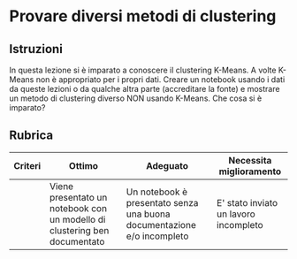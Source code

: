 # Provare diversi metodi di clustering

## Istruzioni

In questa lezione si è imparato a conoscere il clustering K-Means. A volte K-Means non è appropriato per i propri dati. Creare un notebook usando i dati da queste lezioni o da qualche altra parte (accreditare la fonte) e mostrare un metodo di clustering diverso NON usando K-Means. Che cosa si è imparato?
## Rubrica

| Criteri | Ottimo | Adeguato | Necessita miglioramento |
| -------- | --------------------------------------------------------------- | -------------------------------------------------------------------- | ---------------------------- |
|          | Viene presentato un notebook con un modello di clustering ben documentato | Un notebook è presentato senza una buona documentazione e/o incompleto | E' stato inviato un lavoro incompleto |
